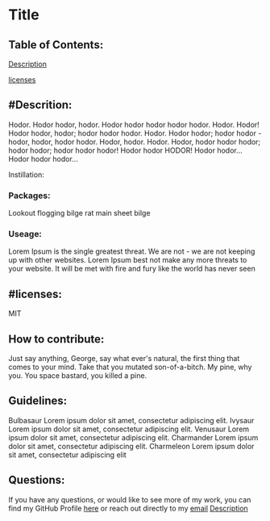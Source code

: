 # Title 

## Table of Contents: 

 [Description](#Descrition) 

 [licenses](#licenses)

## #Descrition: 
 Hodor. Hodor hodor, hodor. Hodor hodor hodor hodor hodor. Hodor. Hodor! Hodor hodor, hodor; hodor hodor hodor. Hodor. Hodor hodor; hodor hodor - hodor, hodor, hodor hodor. Hodor, hodor. Hodor. Hodor, hodor hodor hodor; hodor hodor; hodor hodor hodor! Hodor hodor HODOR! Hodor hodor... Hodor hodor hodor... 
 
 Instillation: 

### Packages: 
 Lookout flogging bilge rat main sheet bilge

### Useage: 
 Lorem Ipsum is the single greatest threat. We are not - we are not keeping up with other websites. Lorem Ipsum best not make any more threats to your website. It will be met with fire and fury like the world has never seen

## #licenses: 
 
 MIT

## How to contribute: 
 Just say anything, George, say what ever's natural, the first thing that comes to your mind. Take that you mutated son-of-a-bitch. My pine, why you. You space bastard, you killed a pine.

## Guidelines: 
 Bulbasaur Lorem ipsum dolor sit amet, consectetur adipiscing elit. Ivysaur Lorem ipsum dolor sit amet, consectetur adipiscing elit. Venusaur Lorem ipsum dolor sit amet, consectetur adipiscing elit. Charmander Lorem ipsum dolor sit amet, consectetur adipiscing elit. Charmeleon Lorem ipsum dolor sit amet, consectetur adipiscing elit

## Questions: 
 If you have any questions, or would like to see more of my work, you can find my GitHub Profile  [here](https://github.com/github)
 or reach out directly to my [email](emailtest@test.com)
 [Description](#Descrition)